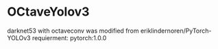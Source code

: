 # OCtaveYolov3
darknet53 with  octaveconv
was modified from  eriklindernoren/PyTorch-YOLOv3 
requierment:
pytorch:1.0.0
